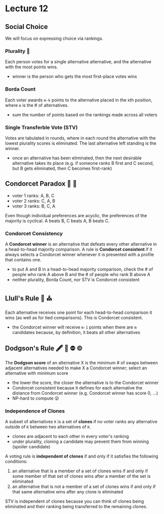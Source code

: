 # Lecture 12
## Social Choice
We will focus on expressing choice via rankings.
### Plurality 🥇
Each person votes for a single alternative alternative, and the alternative with the most points wins. 
- winner is the person who gets the most first-place votes wins

### Borda Count
Each voter awards ``m-k`` points to the alternative placed in the ``k``th position, where ``m`` is the # of alternatives.
- sum the number of points based on the rankings made across all voters

### Single Transferble Vote (STV)
Votes are tabulated in rounds, where in each round the alternative with the lowest plurality scores is eliminated. The last alternative left standing is the winner.
- once an alternative has been eliminated, then the next desirable alternative takes its place (e.g. if someone ranks B first and C second, but B gets eliminated, then C becomes first-rank)

## Condorcet Paradox 🍳 🥚
- voter 1 ranks: A, B, C
- voter 2 ranks: C, A, B
- voter 3 ranks: B, C, A  

Even though individual preferences are acyclic, the preferences of the majority is cyclical. A beats B, C beats A, B beats C.

### Condorcet Consistency
A **Condorcet winner** is an alternative that defeats every other alternative in a head-to-head majority comparison. A rule is **Condorcet consistent** if it 
always selects a Condorcet winner whenever it is presented with a profile that contains one.
- to put A and B in a head-to-head majority comparison, check the # of people who rank A above B and the # of people who rank B above A
- neither plurality, Borda Count, nor STV is Condorcet consistent

## Llull's Rule 🙏 ⛪
Each alternative receives one point for each head-to-head comparison it wins (as well as for tied comparisons). This is Condorcet consistent.
- the Condorcet winner will receive ``m-1`` points when there are ``m`` candidates because, by definition, it beats all other alternatives

## Dodgson's Rule 🖋️ 🎩 ⛔ ©️
The **Dodgson score** of an alternative X is the minimum # of swaps between adjacent alternatives needed to make X a Condorcet winner; select an alternative with minimum score
- the lower the score, the closer the alternative is to the Condorcet winner
- Condorcet consistent because it defines for each alternative the distance from Condorcet winner (e.g. Condorcet winner has score 0, ...)
- NP-hard to compute 😲

### Independence of Clones
A subset of alternatives ``K`` is a set of **clones** if no voter ranks any alternative outside of ``K`` between two alternatives of ``K``.
- clones are adjacent to each other in every voter's ranking
- under plurality, cloning a candidate may prevent them from winning (spoiler candidate)  

A voting rule is **independent of clones** if and only if it satisfies the following conditions:
1. an alternative that is a member of a set of clones wins if and only if some member of that set of clones wins after a member of the set is eliminated
2. an alternative that is not a member of a set of clones wins if and only if that same alternative wins after any clone is eliminated

STV is independent of clones because you can think of clones being eliminated and their ranking being transferred to the remaining clones.
